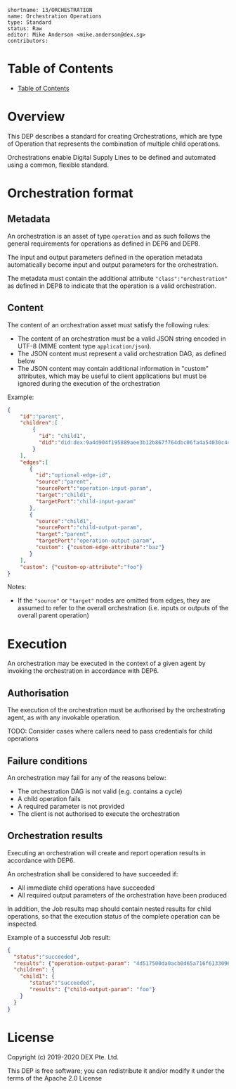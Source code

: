 ```
shortname: 13/ORCHESTRATION
name: Orchestration Operations
type: Standard
status: Raw
editor: Mike Anderson <mike.anderson@dex.sg>
contributors: 
```


Table of Contents
=================

   * [Table of Contents](#table-of-contents)


# Overview

This DEP describes a standard for creating Orchestrations, which are type of Operation that 
represents the combination of multiple child operations.

Orchestrations enable Digital Supply Lines to be defined and automated using a common, flexible 
standard.

# Orchestration format

## Metadata

An orchestration is an asset of type `operation` and as such follows the general requirements for
operations as defined in DEP6 and DEP8.

The input and output parameters defined in the operation metadata automatically become input and 
output parameters for the orchestration.

The metadata must contain the additional attribute `"class":"orchestration"` as defined in DEP8 to
indicate that the operation is a valid orchestration.

## Content

The content of an orchestration asset must satisfy the following rules:
- The content of an orchestration must be a valid JSON string encoded in UTF-8 (MIME content type
`application/json`).
- The JSON content must represent a valid orchestration DAG, as defined below
- The JSON content may contain additional information in "custom" attributes, which may be useful
to client applications but must be ignored during the execution of the orchestration

Example:

```json
{
    "id":"parent",
	"children":[
		{
		  "id": "child1",
		  "did":"did:dex:9a4d904f195889aee3b12b867f764dbc06fa4a54030c44b6f805c70f85cb05e7/bd41ffa50baf8fddbfead91c426de45fcaa474773a9278d63bcaa10200591362"
		}
	],
	"edges":[
	   {
	     "id":"optional-edge-id",
	     "source":"parent",
	     "sourcePort":"operation-input-param", 
	     "target":"child1",
	     "targetPort":"child-input-param"
	   },
	   {
	     "source":"child1",
	     "sourcePort":"child-output-param",
	     "target":"parent",
	     "targetPort":"operation-output-param", 
	     "custom": {"custom-edge-attribute":"baz"}
	   }
	],
	"custom": {"custom-op-attribute":"foo"}
}
```

Notes:
- If the `"source"` or `"target"` nodes are omitted from edges, they are assumed to refer to the
overall orchestration (i.e. inputs or outputs of the overall parent operation) 

# Execution

An orchestration may be executed in the context of a given agent by invoking the orchestration in 
accordance with DEP6.

## Authorisation

The execution of the orchestration must be authorised by the orchestrating agent, as with any 
invokable operation.

TODO: Consider cases where callers need to pass credentials for child operations

## Failure conditions

An orchestration may fail for any of the reasons below:
- The orchestration DAG is not valid (e.g. contains a cycle)
- A child operation fails
- A required parameter is not provided
- The client is not authorised to execute the orchestration

## Orchestration results

Executing an orchestration will create and report operation results in accordance with DEP6. 

An orchestration shall be considered to have succeeded if:
- All immediate child operations have succeeded
- All required output parameters of the orchestration have been produced

In addition, the Job results map should contain nested results for child operations, so that
the execution status of the complete operation can be inspected.

Example of a successful Job result:

```json
{ 
  "status":"succeeded",
  "results": {"operation-output-param": "4d517500da0acb0d65a716f61330969334630363ce4a6a9d39691026ac7908ea"},
  "children": {
    "child1": {
       "status":"succeeded",
       "results": {"child-output-param": "foo"}
    }
  }
}
```

# License

Copyright (c) 2019-2020 DEX Pte. Ltd.

This DEP is free software; you can redistribute it and/or modify it under the terms of the Apache 2.0 License
